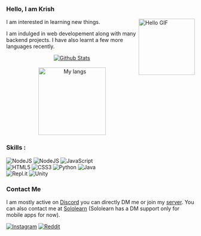 ### Hello, I am Krish

<img height="150em" alt="Hello GIF" src="https://media.tenor.com/images/7a68509a5b8afea7110867249a172185/tenor.gif" align="right"/>

I am interested in learning new things.

I am indulged in web developement along with many backend projects. I have also learnt a few more languages recently.

<p align='center'>
  <a href='https://github.com/KrishAgarwal2811'>
    <img align="center" style="padding:0;" height:'180em' src="https://github-readme-stats.vercel.app/api?username=krishagarwal2811&show_icons=true&theme=radical&hide=issues&count_private=true" alt="Github Stats" />
    <br /><br />
    <img align="center" style="padding:0;" height='180em' src="https://github-readme-stats.vercel.app/api/top-langs/?username=KrishAgarwal2811&layout=compact&show_icons=true&theme=radical&count_private=true" alt="My langs"/>
  </a>
</p>

### Skills :

<div style="align:left;">
<img alt="NodeJS" src="https://img.shields.io/badge/node.js%20-%2343853D.svg?&style=for-the-badge&logo=node.js&logoColor=white"/>

<img alt="NodeJS" src="https://img.shields.io/badge/discord.js%20-4477B8.svg?&style=for-the-badge&logo=javascript&logoColor=%23F7DF1E"/>

<img alt="JavaScript" src="https://img.shields.io/badge/javascript%20-%23323330.svg?&style=for-the-badge&logo=javascript&logoColor=%23F7DF1E"/>
</div>
<div style="align:left;">
<img alt="HTML5" src="https://img.shields.io/badge/html5%20-%23E34F26.svg?&style=for-the-badge&logo=html5&logoColor=white"/>

<img alt="CSS3" src="https://img.shields.io/badge/css3%20-%231572B6.svg?&style=for-the-badge&logo=css3&logoColor=white"/>

<img alt="Python" src="https://img.shields.io/badge/python%20-%2314354C.svg?&style=for-the-badge&logo=python&logoColor=white"/>

<img alt="Java" src="https://img.shields.io/badge/java-%23ED8B00.svg?&style=for-the-badge&logo=java&logoColor=white"/>
</div>
<div style="align:left;">
<img alt="Repl.it" src="https://img.shields.io/badge/Repl.it%20-%230D101E.svg?&style=for-the-badge&logo=Repl.it&logoColor=white"/>

<img alt="Unity" src="https://img.shields.io/badge/unity%20-%23000000.svg?&style=for-the-badge&logo=unity&logoColor=white"/>
</div>

### Contact Me

I am mostly active on <a href="https://discord.com/users/701008374883418113/">Discord</a> you can directly DM me or join my <a href="https://krix.vercel.app/support">server</a>. You can also contact me at <a href="https://www.sololearn.com/Profile/14466758">Sololearn</a> (Sololearn has a DM support only for mobile apps for now).

[![Instagram](https://img.shields.io/badge/Instagram-E4405F?style=for-the-badge&logo=instagram&logoColor=white)](https://instagram.com/coffee.to.code.machine)
[![Reddit](https://img.shields.io/badge/Reddit-FF4500?style=for-the-badge&logo=reddit&logoColor=white)](https://www.reddit.com/u/KrishAgarwal)
